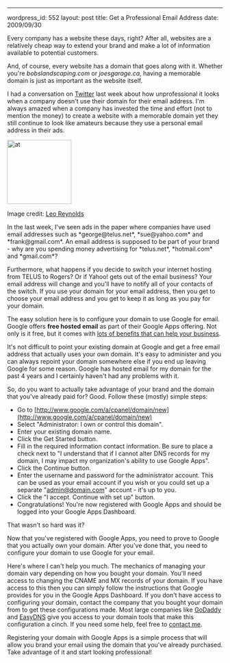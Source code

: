 --- 
wordpress_id: 552
layout: post
title: Get a Professional Email Address
date: 2009/09/30

Every company has a website these days, right?  After all, websites are a relatively cheap way to extend your brand and  make a lot of information available to potential customers.

And, of course, every website has a domain that goes along with it.  Whether you're *bobslandscaping.com* or *joesgarage.ca*, having a memorable domain is just as important as the website itself.

I had a conversation on [Twitter](http://www.twitter.com/mm53bar) last week about how unprofessional it looks when a company doesn't use their domain for their email address.  I'm always amazed when a company has invested the time and effort (not to mention the money) to create a website with a memorable domain yet they still continue to look like amateurs because they use a personal email address in their ads.  

<div class="left"><img src="http://blog.sideline.ca/wp-content/uploads/2009/09/at-150x150.jpg" alt="at" title="at" width="150" height="150" /><p class="caption">Image credit: <a href="http://www.flickr.com/photos/lwr/188599518/">Leo Reynolds</a></p></div>In the last week, I've seen ads in the paper where companies have used email addresses such as *george@telus.net*, *sue@yahoo.com* and *frank@gmail.com*.  An email address is supposed to be part of your brand - why are you spending money advertising for *telus.net*, *hotmail.com* and *gmail.com*?

Furthermore, what happens if you decide to switch your internet hosting from TELUS to Rogers?  Or if Yahoo! gets out of the email business?  Your email address will change and you'll have to notify all of your contacts of the switch.  If you use your domain for your email address, then you get to choose your email address and you get to keep it as long as you pay for your domain.

The easy solution here is to configure your domain to use Google for email.  Google offers **free hosted email** as part of their Google Apps offering.  Not only is it free, but it comes with [lots of benefits that can help your business](http://www.google.com/apps/intl/en/business/details.html).

It's not difficult to point your existing domain at Google and get a free email address that actually uses your own domain.  It's easy to administer and you can always repoint your domain somewhere else if you end up leaving Google for some reason.  Google has hosted email for my domain for the past 4 years and I certainly haven't had any problems with it.

So, do you want to actually take advantage of your brand and the domain that you've already paid for?  Good.  Follow these (mostly) simple steps:

*  Go to [http://www.google.com/a/cpanel/domain/new](http://www.google.com/a/cpanel/domain/new)
*  Select "Administrator: I own or control this domain".
*  Enter your existing domain name.
*  Click the Get Started button.
*  Fill in the required information contact information.  Be sure to place a check next to "I understand that if I cannot alter DNS records for my domain, I may impact my organization's ability to use Google Apps".
*  Click the Continue button.
*  Enter the username and password for the administrator account.  This can be used as your email account if you wish or you could set up a separate "admin@domain.com" account - it's up to you.
*  Click the "I accept. Continue with set up" button.
*  Congratulations!  You're now registered with Google Apps and should be logged into your Google Apps Dashboard.

That wasn't so hard was it?

Now that you've registered with Google Apps, you need to prove to Google that you actually own your domain.  After you've done that, you need to configure your domain to use Google for your email.  

Here's where I can't help you much.  The mechanics of managing your domain vary depending on how you bought your domain.  You'll need access to changing the CNAME and MX records of your domain.  If you have access to this then you can simply follow the instructions that Google provides for you in the Google Apps Dashboard.  If you don't have access to configuring your domain, contact the company that you bought your domain from to get these configurations made.  Most large companies like [GoDaddy](http://www.google.com/support/a/bin/answer.py?hl=en&answer=33353) and [EasyDNS](http://www.nerdlogger.com/2008/03/how-to-setup-easydns-to-work-with.html) give you access to your domain tools that make this configuration a cinch.  If you need some help, feel free to [contact me](http://scr.im/sideline).

Registering your domain with Google Apps is a simple process that will allow you brand your email using the domain that you've already purchased.  Take advantage of it and start looking professional!
